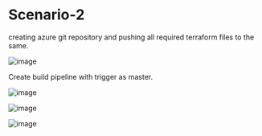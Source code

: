 # Scenario-2

creating azure git repository and pushing all required terraform files to the same.

![image](https://user-images.githubusercontent.com/33865083/124108550-e99ec700-da83-11eb-9acc-c8016eae567b.png)

Create build pipeline with trigger as master.

![image](https://user-images.githubusercontent.com/33865083/124108950-4601e680-da84-11eb-8466-5b94f3ae5ea5.png)


![image](https://user-images.githubusercontent.com/33865083/124110943-6337b480-da86-11eb-90fe-f1d29c59a48b.png)


![image](https://user-images.githubusercontent.com/33865083/124110975-6c288600-da86-11eb-9aa3-48d7155e7ceb.png)
